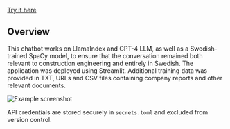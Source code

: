 
[Try it here](https://assistant-web.streamlit.app)

## Overview
This chatbot works on LlamaIndex and GPT-4 LLM, as well as a Swedish-trained SpaCy model, to ensure that the conversation remained both relevant to construction engineering and entirely in Swedish. The application was deployed using Streamlit. Additional training data was provided in TXT, URLs and CSV files containing company reports and other relevant documents.


![Example screenshot](https://imgur.com/c8w8T7r.png)


API credentials are stored securely in `secrets.toml` and excluded from version control.